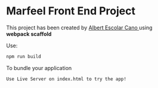 # Marfeel Front End Project

This project has been created by [Albert Escolar Cano ](https://www.linkedin.com/in/albert-escolar-cano/)using  
**webpack scaffold**  

Use:
```bash
npm run build
```

To bundle your application

`Use Live Server on index.html to try the app!`

